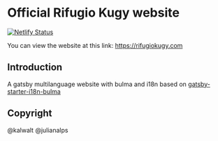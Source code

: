 #  Official Rifugio Kugy website

[![Netlify Status](https://api.netlify.com/api/v1/badges/cb8de327-5514-42c9-8eda-d93c4df41768/deploy-status)](https://app.netlify.com/sites/julianalps/deploys)

You can view the website at this link: https://rifugiokugy.com

## Introduction

A gatsby multilanguage website with bulma and i18n based on [gatsby-starter-i18n-bulma](https://github.com/kalwalt/gatsby-starter-i18n-bulma)

## Copyright

@kalwalt @julianalps
